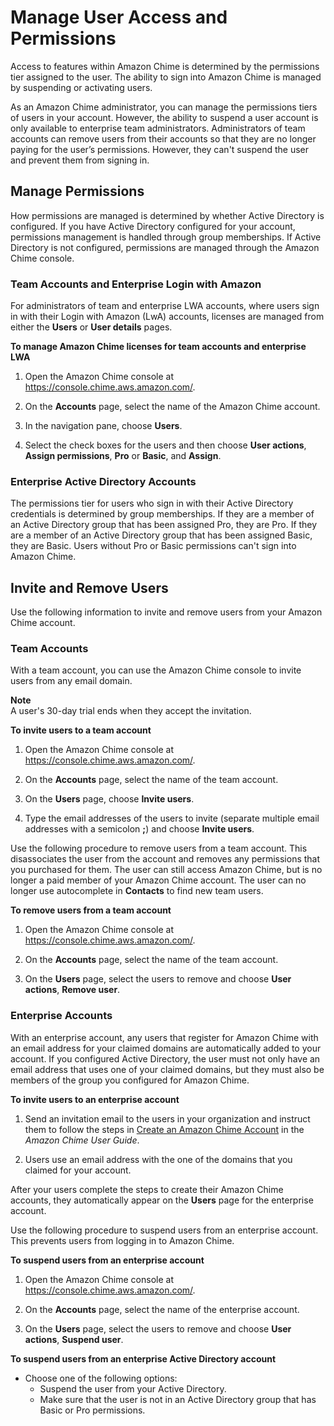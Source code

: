 # Manage User Access and Permissions<a name="manage-access"></a>

Access to features within Amazon Chime is determined by the permissions tier assigned to the user\. The ability to sign into Amazon Chime is managed by suspending or activating users\. 

As an Amazon Chime administrator, you can manage the permissions tiers of users in your account\. However, the ability to suspend a user account is only available to enterprise team administrators\. Administrators of team accounts can remove users from their accounts so that they are no longer paying for the user’s permissions\. However, they can't suspend the user and prevent them from signing in\. 

## Manage Permissions<a name="manage-licenses"></a>

How permissions are managed is determined by whether Active Directory is configured\. If you have Active Directory configured for your account, permissions management is handled through group memberships\. If Active Directory is not configured, permissions are managed through the Amazon Chime console\. 

### Team Accounts and Enterprise Login with Amazon<a name="manage-team-licenses"></a>

For administrators of team and enterprise LWA accounts, where users sign in with their Login with Amazon \(LwA\) accounts, licenses are managed from either the **Users** or **User details** pages\. 

**To manage Amazon Chime licenses for team accounts and enterprise LWA**

1. Open the Amazon Chime console at [https://console\.chime\.aws\.amazon\.com/](https://console.chime.aws.amazon.com)\.

1. On the **Accounts** page, select the name of the Amazon Chime account\.

1. In the navigation pane, choose **Users**\.

1. Select the check boxes for the users and then choose **User actions**, **Assign permissions**, **Pro** or **Basic**, and **Assign**\.

### Enterprise Active Directory Accounts<a name="manage-AD-licenses"></a>

The permissions tier for users who sign in with their Active Directory credentials is determined by group memberships\. If they are a member of an Active Directory group that has been assigned Pro, they are Pro\. If they are a member of an Active Directory group that has been assigned Basic, they are Basic\. Users without Pro or Basic permissions can't sign into Amazon Chime\.

## Invite and Remove Users<a name="invite-users-team"></a>

Use the following information to invite and remove users from your Amazon Chime account\.

### Team Accounts<a name="invite-team"></a>

With a team account, you can use the Amazon Chime console to invite users from any email domain\.

**Note**  
A user's 30\-day trial ends when they accept the invitation\.

**To invite users to a team account**

1. Open the Amazon Chime console at [https://console\.chime\.aws\.amazon\.com/](https://console.chime.aws.amazon.com)\.

1. On the **Accounts** page, select the name of the team account\.

1. On the **Users** page, choose **Invite users**\.

1. Type the email addresses of the users to invite \(separate multiple email addresses with a semicolon **;**\) and choose **Invite users**\.

Use the following procedure to remove users from a team account\. This disassociates the user from the account and removes any permissions that you purchased for them\. The user can still access Amazon Chime, but is no longer a paid member of your Amazon Chime account\. The user can no longer use autocomplete in **Contacts** to find new team users\.

**To remove users from a team account**

1. Open the Amazon Chime console at [https://console\.chime\.aws\.amazon\.com/](https://console.chime.aws.amazon.com)\.

1. On the **Accounts** page, select the name of the team account\.

1. On the **Users** page, select the users to remove and choose **User actions**, **Remove user**\.

### Enterprise Accounts<a name="invite-enterprise"></a>

With an enterprise account, any users that register for Amazon Chime with an email address for your claimed domains are automatically added to your account\. If you configured Active Directory, the user must not only have an email address that uses one of your claimed domains, but they must also be members of the group you configured for Amazon Chime\.

**To invite users to an enterprise account**

1. Send an invitation email to the users in your organization and instruct them to follow the steps in [Create an Amazon Chime Account](http://docs.aws.amazon.com/chime/latest/ug/chime-create-account.html) in the *Amazon Chime User Guide*\.

1. Users use an email address with the one of the domains that you claimed for your account\.

After your users complete the steps to create their Amazon Chime accounts, they automatically appear on the **Users** page for the enterprise account\.

Use the following procedure to suspend users from an enterprise account\. This prevents users from logging in to Amazon Chime\.

**To suspend users from an enterprise account**

1. Open the Amazon Chime console at [https://console\.chime\.aws\.amazon\.com/](https://console.chime.aws.amazon.com)\.

1. On the **Accounts** page, select the name of the enterprise account\.

1. On the **Users** page, select the users to remove and choose **User actions**, **Suspend user**\.

**To suspend users from an enterprise Active Directory account**
+ Choose one of the following options:
  + Suspend the user from your Active Directory\.
  + Make sure that the user is not in an Active Directory group that has Basic or Pro permissions\.